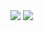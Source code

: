  <span><img align="center" src="https://github-readme-stats.vercel.app/api?username=armomu&count_private=true&show_icons=true&include_all_commits=true&hide_border=true&hide_title=true" /></span>
<span><img align="center" src="https://github-readme-stats.vercel.app/api/top-langs/?username=armomu&langs_count=3&hide_title=true&hide_border=true" /></span>
